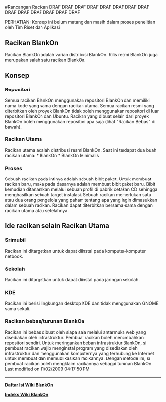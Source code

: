 #Rancangan Racikan
DRAF DRAF DRAF DRAF DRAF DRAF DRAF DRAF DRAF DRAF DRAF DRAF DRAF DRAF

PERHATIAN: Konsep ini belum matang dan masih dalam proses penelitian oleh Tim
Riset dan Aplikasi
## Racikan BlankOn
Racikan BlankOn adalah varian distribusi BlankOn. Rilis resmi BlankOn juga
merupakan salah satu racikan BlankOn.
## Konsep
### Repositori
Semua racikan BlankOn menggunakan repositori BlankOn dan memiliki nama kode
yang sama dengan racikan utama. Semua racikan resmi yang diterbitkan oleh
proyek BlankOn tidak boleh menggunakan repositori di luar repositori BlankOn
dan Ubuntu. Racikan yang dibuat selain dari proyek BlankOn boleh menggunakan
repositori apa saja (lihat "Racikan Bebas" di bawah).
### Racikan Utama
Racikan utama adalah distribusi resmi BlankOn. Saat ini terdapat dua buah
racikan utama:
    * BlankOn
    * BlankOn Minimalis
### Proses
Sebuah racikan pada intinya adalah sebuah bibit paket. Untuk membuat racikan
baru, maka pada dasarnya adalah membuat bibit paket baru. Bibit kemudian
ditanamkan melalui sebuah profil di pabrik cetakan CD sehingga menghasilkan
sebuah target instalasi.
Sebuah racikan memerlukan satu atau dua orang pengelola yang paham tentang apa
yang ingin dimasukkan dalam sebuah racikan.
Racikan dapat diterbitkan bersama-sama dengan racikan utama atau setelahnya.
## Ide racikan selain Racikan Utama
### Srimubil
Racikan ini ditargetkan untuk dapat diinstal pada komputer-komputer netbook.
### Sekolah
Racikan ini ditargetkan untuk dapat diinstal pada jaringan sekolah.
### KDE
Racikan ini berisi lingkungan desktop KDE dan tidak menggunakan GNOME sama
sekali.
### Racikan bebas/turunan BlankOn
Racikan ini bebas dibuat oleh siapa saja melalui antarmuka web yang disediakan
oleh infrastruktur. Pembuat racikan boleh menambahkan repositori sendiri. Untuk
meringankan beban infrastruktur BlankOn, si pembuat racikan wajib menginstal
program yang disediakan oleh infrastruktur dan menggunakan komputernya yang
terhubung ke Internet untuk membuat dan memublikasikan racikannya.
Dengan metode ini, si pembuat racikan boleh mengklaim racikannya sebagai
turunan BlankOn.
Last modified on 11/02/2009 04:17:50 PM
#### 
    
 
 
 
 
 
---
[**Daftar Isi Wiki BlankOn**](/wiki/DaftarIsi/index.html)
 
[**Indeks Wiki BlankOn**](/wiki/Indeks.html)
